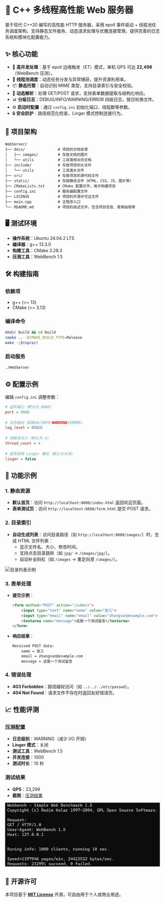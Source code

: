 # 🚀 C++ 多线程高性能 Web 服务器

基于现代 C++20 编写的高性能 HTTP 服务器，采用 epoll 事件驱动 + 线程池任务调度架构，支持静态文件服务、动态请求处理与优雅连接管理，提供完善的日志系统和模块化配置能力。

## ✨ 核心功能

- 🚄 **高并发处理**：基于 epoll 边缘触发（ET）模式，单机 QPS 可达 **22,498**（WebBench 压测）。
- 🧰 **线程池调度**：动态任务分发与异常捕获，提升资源利用率。
- 📦 **静态托管**：自动识别 MIME 类型，支持目录索引与安全校验。
- 📝 **动态解析**：处理 GET/POST 请求，支持表单数据提取与结构化响应。
- 📊 **分级日志**：DEBUG/INFO/WARNING/ERROR 四级日志，按日轮换文件。
- ⚙️ **启动时配置**：通过 `config.ini` 初始化端口、线程数等参数。
- 🔒 **安全防护**：路径规范化检查，Linger 模式控制连接行为。

## 📂 项目架构

```
WebServer/
├── docs/               # 项目的文档目录
│   ├── images/         # 存放文档的图片
│   └── utils           # 工具类相关的文档
├── include/            # 存放项目的头文件
│   └── utils           # 工具类头文件
├── src/                # 存放项目的源代码文件
├── static/             # 存放静态文件（HTML、CSS、JS、图片等）
├── CMakeLists.txt      # CMake 配置文件，用于构建项目
├── config.ini          # 服务器配置文件
├── LICENSE             # 项目的开源许可证文件
├── main.cpp            # 主程序入口
└── README.md           # 项目的自述文件，包含项目信息、使用指南等
```

## 🖥️ 测试环境

- **操作系统**：Ubuntu 24.04.2 LTS
- **编译器**：g++ 13.3.0
- **构建工具**：CMake 3.28.3
- **压测工具**：WebBench 1.5

## 🛠️ 构建指南

### 依赖项
- g++ (>= 13)
- CMake (>= 3.13)

### 编译命令
```bash
mkdir build && cd build
cmake .. -DCMAKE_BUILD_TYPE=Release
make -j$(nproc)
```

### 启动服务
```bash
./WebServer
```

## ⚙️ 配置示例

编辑 `config.ini` 调整参数：

```ini
# 监听端口（默认为 8080）
port = 8080

# 日志级别（DEBUG/INFO/WARNING/ERROR）
log_level = DEBUG

# 线程池大小（默认为 4）
thread_count = 4

# 是否启用 Linger 模式（默认为关闭）
linger = false
```

## 🌟 功能示例

### 1. 静态资源
- **默认首页**：访问 `http://localhost:8080/index.html` 返回欢迎页面。
- **表单测试页**：访问 `http://localhost:8080/form.html` 提交 POST 请求。

### 2. 目录索引
- **自动生成列表**：访问目录路径（如 `http://localhost:8080/images/`）时，生成 HTML 文件列表：
  - 显示文件名、大小、修改时间。
  - 支持点击目录跳转（如 `jpg/` -> `/images/jpg/`）。
  - 自动补全斜杠（如 `/images` -> 重定向至 `/images/`）。

![目录列表示例](./docs/images/directory_listing.png)

### 3. 表单处理
- **提交示例**：
  ```html
  <form method="POST" action="/submit">
      <input type="text" name="name" value="张三">
      <input type="email" name="email" value="zhangsan@example.com">
      <textarea name="message">这是一个测试留言</textarea>
  </form>
  ```
- **响应结果**：
  ```plaintext
  Received POST data:
      name = 张三
      email = zhangsan@example.com
      message = 这是一个测试留言
  ```

### 4. 错误处理
- **403 Forbidden**：路径越权访问（如 `../../../etc/passwd`）。
- **404 Not Found**：请求文件不存在时返回友好错误页。

## 📈 性能评测

### 压测配置
- **日志级别**：WARNING（减少 I/O 开销）
- **Linger 模式**：关闭
- **测试工具**：WebBench 1.5
- **并发连接**：1000
- **测试时长**：10 秒

### 测试结果
- **QPS**：23,299
- **截图**：[压测结果](./docs/images/webbench_result.png)

![压测截图](./docs/images/webbench_result.png)

## 📄 开源许可

本项目基于 **[MIT License](./LICENSE)** 开源，可自由用于个人或商业用途。
